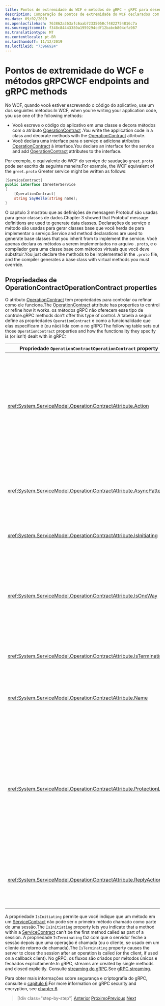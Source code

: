 ```yaml
---
title: Pontos de extremidade do WCF e métodos de gRPC – gRPC para desenvolvedores do WCF
description: Comparação de pontos de extremidade do WCF declarados com os atributos ServiceContract e OperationContract, e os métodos gRPC declarados em Protobuf
ms.date: 09/02/2019
ms.openlocfilehash: 763862a363afc6aab72335050cf4822754816c7a
ms.sourcegitcommit: f348c84443380a1959294cdf12babcb804cfa987
ms.translationtype: MT
ms.contentlocale: pt-BR
ms.lasthandoff: 11/12/2019
ms.locfileid: "73966924"
---
```

# <a name="wcf-endpoints-and-grpc-methods"></a><span data-ttu-id="0b975-103">Pontos de extremidade do WCF e métodos gRPC</span><span class="sxs-lookup"><span data-stu-id="0b975-103">WCF endpoints and gRPC methods</span></span>

<span data-ttu-id="0b975-104">No WCF, quando você estiver escrevendo o código do aplicativo, use um dos seguintes métodos:</span><span class="sxs-lookup"><span data-stu-id="0b975-104">In WCF, when you're writing your application code, you use one of the following methods:</span></span>

- <span data-ttu-id="0b975-105">Você escreve o código do aplicativo em uma classe e decora métodos com o atributo [OperationContract](xref:System.ServiceModel.OperationContractAttribute) .</span><span class="sxs-lookup"><span data-stu-id="0b975-105">You write the application code in a class and decorate methods with the [OperationContract](xref:System.ServiceModel.OperationContractAttribute) attribute.</span></span>
- <span data-ttu-id="0b975-106">Você declara uma interface para o serviço e adiciona atributos [OperationContract](xref:System.ServiceModel.OperationContractAttribute) à interface.</span><span class="sxs-lookup"><span data-stu-id="0b975-106">You declare an interface for the service and add [OperationContract](xref:System.ServiceModel.OperationContractAttribute) attributes to the interface.</span></span>

<span data-ttu-id="0b975-107">Por exemplo, o equivalente do WCF do serviço de saudação `greet.proto` pode ser escrito da seguinte maneira:</span><span class="sxs-lookup"><span data-stu-id="0b975-107">For example, the WCF equivalent of the `greet.proto` Greeter service might be written as follows:</span></span>

```csharp
[ServiceContract]
public interface IGreeterService
{
    [OperationContract]
    string SayHello(string name);
}
```

<span data-ttu-id="0b975-108">O capítulo 3 mostrou que as definições de mensagem Protobuf são usadas para gerar classes de dados.</span><span class="sxs-lookup"><span data-stu-id="0b975-108">Chapter 3 showed that Protobuf message definitions are used to generate data classes.</span></span> <span data-ttu-id="0b975-109">Declarações de serviço e método são usadas para gerar classes base que você herda de para implementar o serviço.</span><span class="sxs-lookup"><span data-stu-id="0b975-109">Service and method declarations are used to generate base classes that you inherit from to implement the service.</span></span> <span data-ttu-id="0b975-110">Você apenas declara os métodos a serem implementados no arquivo `.proto`, e o compilador gera uma classe base com métodos virtuais que você deve substituir.</span><span class="sxs-lookup"><span data-stu-id="0b975-110">You just declare the methods to be implemented in the `.proto` file, and the compiler generates a base class with virtual methods you must override.</span></span>

## <a name="operationcontract-properties"></a><span data-ttu-id="0b975-111">Propriedades de OperationContract</span><span class="sxs-lookup"><span data-stu-id="0b975-111">OperationContract properties</span></span>

<span data-ttu-id="0b975-112">O atributo [OperationContract](xref:System.ServiceModel.OperationContractAttribute) tem propriedades para controlar ou refinar como ele funciona.</span><span class="sxs-lookup"><span data-stu-id="0b975-112">The [OperationContract](xref:System.ServiceModel.OperationContractAttribute) attribute has properties to control or refine how it works.</span></span> <span data-ttu-id="0b975-113">os métodos gRPC não oferecem esse tipo de controle.</span><span class="sxs-lookup"><span data-stu-id="0b975-113">gRPC methods don’t offer this type of control.</span></span> <span data-ttu-id="0b975-114">A tabela a seguir define as propriedades `OperationContract` e como a funcionalidade que elas especificam é (ou não) lida com o no gRPC:</span><span class="sxs-lookup"><span data-stu-id="0b975-114">The following table sets out those `OperationContract` properties and how the functionality they specify is (or isn’t) dealt with in gRPC:</span></span>

| <span data-ttu-id="0b975-115">Propriedade `OperationContract`</span><span class="sxs-lookup"><span data-stu-id="0b975-115">`OperationContract` property</span></span> | <span data-ttu-id="0b975-116">gRPC</span><span class="sxs-lookup"><span data-stu-id="0b975-116">gRPC</span></span>                                             |
| ---------------------------- | ------------------------------------------------ |
| <xref:System.ServiceModel.OperationContractAttribute.Action>             | <span data-ttu-id="0b975-117">URI que identifica a operação.</span><span class="sxs-lookup"><span data-stu-id="0b975-117">URI identifying the operation.</span></span> <span data-ttu-id="0b975-118">gRPC usa o nome do `package`, `service` e `rpc` do arquivo `.proto`.</span><span class="sxs-lookup"><span data-stu-id="0b975-118">gRPC uses the name of the `package`, `service` and `rpc` from the `.proto` file.</span></span> |
| <xref:System.ServiceModel.OperationContractAttribute.AsyncPattern>       | <span data-ttu-id="0b975-119">Todos os métodos de serviço gRPC retornam objetos `Task`.</span><span class="sxs-lookup"><span data-stu-id="0b975-119">All gRPC service methods return `Task` objects.</span></span> |
| <xref:System.ServiceModel.OperationContractAttribute.IsInitiating>       | <span data-ttu-id="0b975-120">Consulte a observação abaixo.</span><span class="sxs-lookup"><span data-stu-id="0b975-120">See note below.</span></span> |
| <xref:System.ServiceModel.OperationContractAttribute.IsOneWay>           | <span data-ttu-id="0b975-121">Os métodos gRPC unidirecionais retornam resultados `Empty` ou usam o streaming de cliente.</span><span class="sxs-lookup"><span data-stu-id="0b975-121">One-way gRPC methods return `Empty` results or use client streaming.</span></span> |
| <xref:System.ServiceModel.OperationContractAttribute.IsTerminating>      | <span data-ttu-id="0b975-122">Consulte a observação abaixo.</span><span class="sxs-lookup"><span data-stu-id="0b975-122">See note below.</span></span> |
| <xref:System.ServiceModel.OperationContractAttribute.Name>               | <span data-ttu-id="0b975-123">Relacionado ao SOAP, não há significado em gRPC.</span><span class="sxs-lookup"><span data-stu-id="0b975-123">SOAP-related, no meaning in gRPC.</span></span> |
| <xref:System.ServiceModel.OperationContractAttribute.ProtectionLevel>    | <span data-ttu-id="0b975-124">Sem criptografia de mensagem; criptografia de rede tratada na camada de transporte (TLS sobre HTTP/2).</span><span class="sxs-lookup"><span data-stu-id="0b975-124">No message encryption; network encryption handled at the transport layer (TLS over HTTP/2).</span></span> |
| <xref:System.ServiceModel.OperationContractAttribute.ReplyAction>        | <span data-ttu-id="0b975-125">Relacionado ao SOAP, não há significado em gRPC.</span><span class="sxs-lookup"><span data-stu-id="0b975-125">SOAP-related, no meaning in gRPC.</span></span> |

<span data-ttu-id="0b975-126">A propriedade `IsInitiating` permite que você indique que um método em um [ServiceContract](xref:System.ServiceModel.ServiceContractAttribute) não pode ser o primeiro método chamado como parte de uma sessão.</span><span class="sxs-lookup"><span data-stu-id="0b975-126">The `IsInitiating` property lets you indicate that a method within a [ServiceContract](xref:System.ServiceModel.ServiceContractAttribute) can't be the first method called as part of a session.</span></span> <span data-ttu-id="0b975-127">A propriedade `IsTerminating` faz com que o servidor feche a sessão depois que uma operação é chamada (ou o cliente, se usado em um cliente de retorno de chamada).</span><span class="sxs-lookup"><span data-stu-id="0b975-127">The `IsTerminating` property causes the server to close the session after an operation is called (or the client, if used on a callback client).</span></span> <span data-ttu-id="0b975-128">No gRPC, os fluxos são criados por métodos únicos e fechados explicitamente.</span><span class="sxs-lookup"><span data-stu-id="0b975-128">In gRPC, streams are created by single methods and closed explicitly.</span></span> <span data-ttu-id="0b975-129">Consulte [streaming do gRPC](rpc-types.md#grpc-streaming).</span><span class="sxs-lookup"><span data-stu-id="0b975-129">See [gRPC streaming](rpc-types.md#grpc-streaming).</span></span>

<span data-ttu-id="0b975-130">Para obter mais informações sobre segurança e criptografia do gRPC, consulte o [capítulo 6](security.md).</span><span class="sxs-lookup"><span data-stu-id="0b975-130">For more information on gRPC security and encryption, see [chapter 6](security.md).</span></span>

>[!div class="step-by-step"]
><span data-ttu-id="0b975-131">[Anterior](wcf-services-to-grpc-comparison.md)
>[Próximo](wcf-bindings.md)</span><span class="sxs-lookup"><span data-stu-id="0b975-131">[Previous](wcf-services-to-grpc-comparison.md)
[Next](wcf-bindings.md)</span></span>
